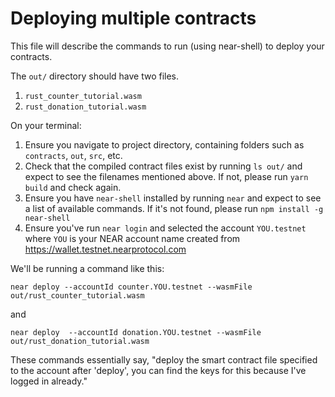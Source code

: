 Deploying multiple contracts
============================

This file will describe the commands to run (using near-shell) to deploy your contracts.

The `out/` directory should have two files.
1. `rust_counter_tutorial.wasm`
2. `rust_donation_tutorial.wasm`

On your terminal:
1. Ensure you navigate to project directory, containing folders such as `contracts`, `out`, `src`, etc.
2. Check that the compiled contract files exist by running `ls out/` and expect to see the filenames mentioned above. If not, please run `yarn build` and check again.
3. Ensure you have `near-shell` installed by running `near` and expect to see a list of available commands. If it's not found, please run `npm install -g near-shell`
4. Ensure you've run `near login` and selected the account `YOU.testnet` where `YOU` is your NEAR account name created from https://wallet.testnet.nearprotocol.com

We'll be running a command like this:

    near deploy --accountId counter.YOU.testnet --wasmFile out/rust_counter_tutorial.wasm
    
and

    near deploy  --accountId donation.YOU.testnet --wasmFile out/rust_donation_tutorial.wasm

These commands essentially say, "deploy the smart contract file specified to the account after 'deploy', you can find the keys for this because I've logged in already."